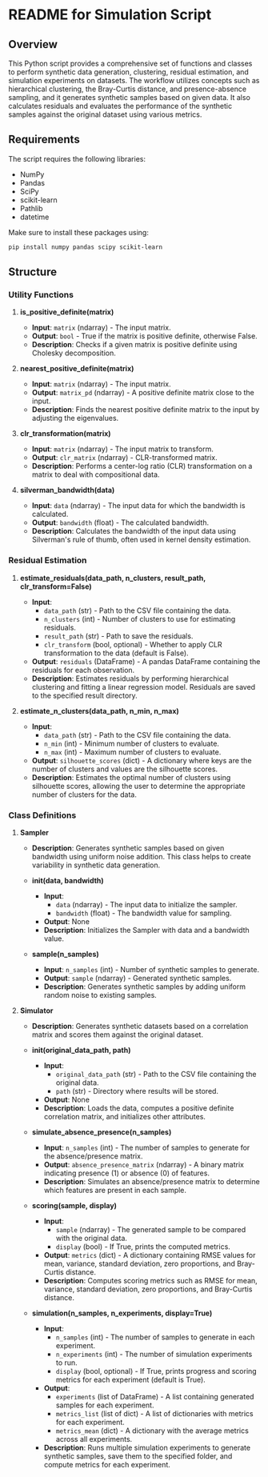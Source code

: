 # README for Simulation Script

## Overview

This Python script provides a comprehensive set of functions and classes to perform synthetic data generation, clustering, residual estimation, and simulation experiments on datasets. The workflow utilizes concepts such as hierarchical clustering, the Bray-Curtis distance, and presence-absence sampling, and it generates synthetic samples based on given data. It also calculates residuals and evaluates the performance of the synthetic samples against the original dataset using various metrics.

## Requirements

The script requires the following libraries:

- NumPy
- Pandas
- SciPy
- scikit-learn
- Pathlib
- datetime

Make sure to install these packages using:

```sh
pip install numpy pandas scipy scikit-learn
```

## Structure

### Utility Functions

1. **is_positive_definite(matrix)**
   - **Input**: `matrix` (ndarray) - The input matrix.
   - **Output**: `bool` - True if the matrix is positive definite, otherwise False.
   - **Description**: Checks if a given matrix is positive definite using Cholesky decomposition.

2. **nearest_positive_definite(matrix)**
   - **Input**: `matrix` (ndarray) - The input matrix.
   - **Output**: `matrix_pd` (ndarray) - A positive definite matrix close to the input.
   - **Description**: Finds the nearest positive definite matrix to the input by adjusting the eigenvalues.

3. **clr_transformation(matrix)**
   - **Input**: `matrix` (ndarray) - The input matrix to transform.
   - **Output**: `clr_matrix` (ndarray) - CLR-transformed matrix.
   - **Description**: Performs a center-log ratio (CLR) transformation on a matrix to deal with compositional data.

4. **silverman_bandwidth(data)**
   - **Input**: `data` (ndarray) - The input data for which the bandwidth is calculated.
   - **Output**: `bandwidth` (float) - The calculated bandwidth.
   - **Description**: Calculates the bandwidth of the input data using Silverman's rule of thumb, often used in kernel density estimation.

### Residual Estimation

1. **estimate_residuals(data_path, n_clusters, result_path, clr_transform=False)**
   - **Input**: 
     - `data_path` (str) - Path to the CSV file containing the data.
     - `n_clusters` (int) - Number of clusters to use for estimating residuals.
     - `result_path` (str) - Path to save the residuals.
     - `clr_transform` (bool, optional) - Whether to apply CLR transformation to the data (default is False).
   - **Output**: `residuals` (DataFrame) - A pandas DataFrame containing the residuals for each observation.
   - **Description**: Estimates residuals by performing hierarchical clustering and fitting a linear regression model. Residuals are saved to the specified result directory.

2. **estimate_n_clusters(data_path, n_min, n_max)**
   - **Input**: 
     - `data_path` (str) - Path to the CSV file containing the data.
     - `n_min` (int) - Minimum number of clusters to evaluate.
     - `n_max` (int) - Maximum number of clusters to evaluate.
   - **Output**: `silhouette_scores` (dict) - A dictionary where keys are the number of clusters and values are the silhouette scores.
   - **Description**: Estimates the optimal number of clusters using silhouette scores, allowing the user to determine the appropriate number of clusters for the data.

### Class Definitions

1. **Sampler**
   - **Description**: Generates synthetic samples based on given bandwidth using uniform noise addition. This class helps to create variability in synthetic data generation.

   - **__init__(data, bandwidth)**
     - **Input**: 
       - `data` (ndarray) - The input data to initialize the sampler.
       - `bandwidth` (float) - The bandwidth value for sampling.
     - **Output**: None
     - **Description**: Initializes the Sampler with data and a bandwidth value.

   - **sample(n_samples)**
     - **Input**: `n_samples` (int) - Number of synthetic samples to generate.
     - **Output**: `sample` (ndarray) - Generated synthetic samples.
     - **Description**: Generates synthetic samples by adding uniform random noise to existing samples.

2. **Simulator**
   - **Description**: Generates synthetic datasets based on a correlation matrix and scores them against the original dataset.

   - **__init__(original_data_path, path)**
     - **Input**: 
       - `original_data_path` (str) - Path to the CSV file containing the original data.
       - `path` (str) - Directory where results will be stored.
     - **Output**: None
     - **Description**: Loads the data, computes a positive definite correlation matrix, and initializes other attributes.

   - **simulate_absence_presence(n_samples)**
     - **Input**: `n_samples` (int) - The number of samples to generate for the absence/presence matrix.
     - **Output**: `absence_presence_matrix` (ndarray) - A binary matrix indicating presence (1) or absence (0) of features.
     - **Description**: Simulates an absence/presence matrix to determine which features are present in each sample.

   - **scoring(sample, display)**
     - **Input**: 
       - `sample` (ndarray) - The generated sample to be compared with the original data.
       - `display` (bool) - If True, prints the computed metrics.
     - **Output**: `metrics` (dict) - A dictionary containing RMSE values for mean, variance, standard deviation, zero proportions, and Bray-Curtis distance.
     - **Description**: Computes scoring metrics such as RMSE for mean, variance, standard deviation, zero proportions, and Bray-Curtis distance.

   - **simulation(n_samples, n_experiments, display=True)**
     - **Input**: 
       - `n_samples` (int) - The number of samples to generate in each experiment.
       - `n_experiments` (int) - The number of simulation experiments to run.
       - `display` (bool, optional) - If True, prints progress and scoring metrics for each experiment (default is True).
     - **Output**: 
       - `experiments` (list of DataFrame) - A list containing generated samples for each experiment.
       - `metrics_list` (list of dict) - A list of dictionaries with metrics for each experiment.
       - `metrics_mean` (dict) - A dictionary with the average metrics across all experiments.
     - **Description**: Runs multiple simulation experiments to generate synthetic samples, save them to the specified folder, and compute metrics for each experiment.





